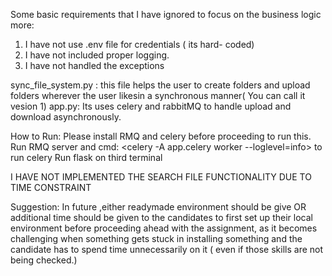 <p>Some basic requirements that I have ignored to focus on the business logic more:</p>
<ol>
<li>I have not use .env file for credentials ( its hard- coded)</li>
<li>I have not included proper logging.</li>
<li>I have not handled the exceptions</li>
</ol>
<p>sync_file_system.py : this file helps the user to create folders and upload folders wherever the user likesin a synchronous manner( You can call it vesion 1)
app.py: Its uses celery and rabbitMQ to handle upload and download asynchronously.</p>
<p>How to Run:
Please install RMQ and celery before proceeding to run this.
Run RMQ server and cmd: &lt;celery -A app.celery worker --loglevel=info&gt; to run celery
Run flask on third terminal</p>
<p>I HAVE NOT IMPLEMENTED THE SEARCH FILE FUNCTIONALITY DUE TO TIME CONSTRAINT</p>
<p>Suggestion: In future ,either readymade environment should be give OR additional time should be given to the candidates to first set up their local environment before proceeding ahead with the assignment, as it becomes challenging  when something gets stuck in installing something and the candidate has to spend time unnecessarily on it ( even if those skills are not being checked.)</p>
